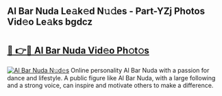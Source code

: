 ## Al Bar Nuda Le𝚊k𝚎d N𝚞𝚍es - Part-YZj Photos Vid𝚎o Le𝚊ks bgdcz

# <h2><a href="http://fbfpmfx.evod.top/?m=Al+Bar+Nuda">🔗 👉🔴 Al Bar Nuda Vid𝚎o Ph𝚘t𝚘s</a></h2>

[![Al Bar Nuda N𝚞d𝚎s](https://i.imgur.com/8V9OHl7.gif)](http://fbfpmfx.evod.top/?m=Al+Bar+Nuda)
Online personality Al Bar Nuda with a passion for dance and lifestyle. A public figure like Al Bar Nuda, with a large following and a strong voice, can inspire and motivate others to make a difference. 
